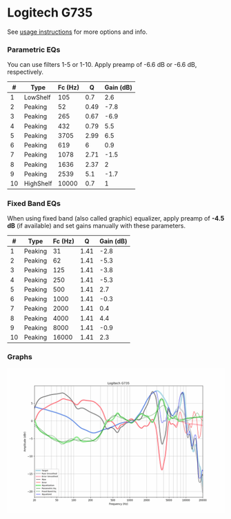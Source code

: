 # Logitech G735
See [usage instructions](https://github.com/jaakkopasanen/AutoEq#usage) for more options and info.

### Parametric EQs
You can use filters 1-5 or 1-10. Apply preamp of -6.6 dB or -6.6 dB, respectively.

|   # | Type      |   Fc (Hz) |    Q |   Gain (dB) |
|-----|-----------|-----------|------|-------------|
|   1 | LowShelf  |       105 | 0.7  |         2.6 |
|   2 | Peaking   |        52 | 0.49 |        -7.8 |
|   3 | Peaking   |       265 | 0.67 |        -6.9 |
|   4 | Peaking   |       432 | 0.79 |         5.5 |
|   5 | Peaking   |      3705 | 2.99 |         6.5 |
|   6 | Peaking   |       619 | 6    |         0.9 |
|   7 | Peaking   |      1078 | 2.71 |        -1.5 |
|   8 | Peaking   |      1636 | 2.37 |         2   |
|   9 | Peaking   |      2539 | 5.1  |        -1.7 |
|  10 | HighShelf |     10000 | 0.7  |         1   |

### Fixed Band EQs
When using fixed band (also called graphic) equalizer, apply preamp of **-4.5 dB** (if available) and set gains manually with these parameters.

|   # | Type    |   Fc (Hz) |    Q |   Gain (dB) |
|-----|---------|-----------|------|-------------|
|   1 | Peaking |        31 | 1.41 |        -2.8 |
|   2 | Peaking |        62 | 1.41 |        -5.3 |
|   3 | Peaking |       125 | 1.41 |        -3.8 |
|   4 | Peaking |       250 | 1.41 |        -5.3 |
|   5 | Peaking |       500 | 1.41 |         2.7 |
|   6 | Peaking |      1000 | 1.41 |        -0.3 |
|   7 | Peaking |      2000 | 1.41 |         0.4 |
|   8 | Peaking |      4000 | 1.41 |         4.4 |
|   9 | Peaking |      8000 | 1.41 |        -0.9 |
|  10 | Peaking |     16000 | 1.41 |         2.3 |

### Graphs
![](./Logitech%20G735.png)
